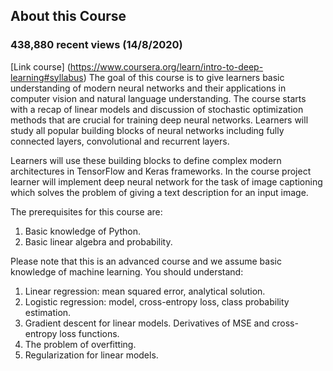 ## About this Course
### 438,880 recent views (14/8/2020)  
[Link course] (https://www.coursera.org/learn/intro-to-deep-learning#syllabus)
The goal of this course is to give learners basic understanding of modern neural networks and their applications in computer vision and natural language understanding. The course starts with a recap of linear models and discussion of stochastic optimization methods that are crucial for training deep neural networks. Learners will study all popular building blocks of neural networks including fully connected layers, convolutional and recurrent layers. 

Learners will use these building blocks to define complex modern architectures in TensorFlow and Keras frameworks. In the course project learner will implement deep neural network for the task of image captioning which solves the problem of giving a text description for an input image.

The prerequisites for this course are: 
1) Basic knowledge of Python.
2) Basic linear algebra and probability.

Please note that this is an advanced course and we assume basic knowledge of machine learning. You should understand:
1) Linear regression: mean squared error, analytical solution.
2) Logistic regression: model, cross-entropy loss, class probability estimation.
3) Gradient descent for linear models. Derivatives of MSE and cross-entropy loss functions.
4) The problem of overfitting.
5) Regularization for linear models.
